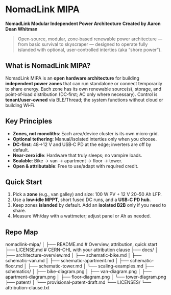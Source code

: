 # NomadLink MIPA
**NomadLink Modular Independent Power Architecture**
**Created by Aaron Dean Whitman**


> Open‑source, modular, zone‑based renewable power architecture — from basic survival to skyscraper — designed to operate fully islanded with optional, user‑controlled interties (aka “shore power”).


## What is NomadLink MIPA?
NomadLink MIPA is an **open hardware architecture** for building **independent power zones** that can run standalone or connect temporarily to share energy. Each zone has its own renewable source(s), storage, and point‑of‑load distribution (DC‑first; AC only where necessary). Control is **tenant/user‑owned** via BLE/Thread; the system functions without cloud or building Wi‑Fi.


## Key Principles
- **Zones, not monoliths**: Each area/device cluster is its own micro‑grid.
- **Optional tethering**: Manual/isolated interties only when you choose.
- **DC‑first**: 48→12 V and USB‑C PD at the edge; inverters are off by default.
- **Near‑zero idle**: Hardware that truly sleeps; no vampire loads.
- **Scalable**: Bike → van → apartment → floor → tower.
- **Open & attributable**: Free to use/adapt with required credit.


## Quick Start
1. Pick a **zone** (e.g., van galley) and size: 100 W PV + 12 V 20–50 Ah LFP.
2. Use a **low‑idle MPPT**, short fused DC runs, and a **USB‑C PD hub**.
3. Keep zones **islanded** by default. Add an **isolated B2B** only if you need to share.
4. Measure Wh/day with a wattmeter; adjust panel or Ah as needed.


## Repo Map

nomadlink-mipa/
│
├── README.md                # Overview, attribution, quick start
├── LICENSE.md               # CERN-OHL with your attribution clause
├── docs/
│   ├── architecture-overview.md
│   ├── schematic-bike.md
│   ├── schematic-van.md
│   ├── schematic-apartment.md
│   ├── schematic-floor.md
│   ├── schematic-tower.md
│   └── scaling-examples.md
├── schematics/
│   ├── bike-diagram.png
│   ├── van-diagram.png
│   ├── apartment-diagram.png
│   ├── floor-diagram.png
│   └── tower-diagram.png
├── patent/
│   └── provisional-patent-draft.md
└── LICENSES/
    └── attribution-clause.txt
